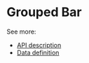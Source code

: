 # Grouped Bar

See more:
* [API description][APILink]
* [Data definition][DataLink]



[APILink]: http://britecharts.github.io/britecharts/module-Grouped-bar.html
[DataLink]: http://britecharts.github.io/britecharts/global.html#GroupedBarChartData__anchor